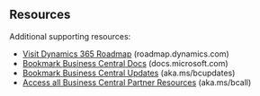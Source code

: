 ## Resources

Additional supporting resources:

* <a href="https://roadmap.dynamics.com" target="_blank">Visit Dynamics 365 Roadmap</a> (roadmap.dynamics.com) 
* <a href="https://docs.microsoft.com/en-us/dynamics365/business-central/" target="_blank">Bookmark Business Central Docs</a> (docs.microsoft.com)
* <a href="https://docs.microsoft.com/en-us/dynamics365/business-central/dev-itpro/administration/update-rollout-timeline" target="_blank">Bookmark Business Central Updates</a> (aka.ms/bcupdates)  
* <a href="https://docs.microsoft.com/en-us/dynamics365/business-central/dev-itpro/developer/readiness/readiness-ready-to-go" target="_blank">Access all Business Central Partner Resources</a> (aka.ms/bcall)